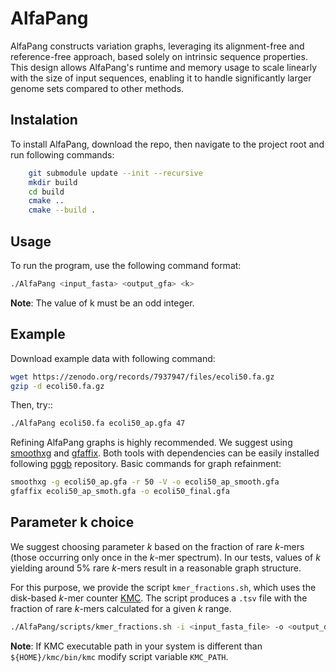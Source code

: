 # AlfaPang
AlfaPang constructs variation graphs, leveraging its alignment-free and reference-free approach, based solely on intrinsic sequence properties. This design allows AlfaPang's runtime and memory usage to scale linearly with the size of input sequences, enabling it to handle significantly larger genome sets compared to other methods. 

## Instalation
To install AlfaPang, download the repo, then navigate to the project root and run following commands:

```bash
    git submodule update --init --recursive  
    mkdir build  
    cd build  
    cmake ..  
    cmake --build .
```
## Usage

To run the program, use the following command format:

```bash
./AlfaPang <input_fasta> <output_gfa> <k>
```
**Note**: The value of k must be an odd integer.


## Example
Download example data with following command:

```bash
wget https://zenodo.org/records/7937947/files/ecoli50.fa.gz
gzip -d ecoli50.fa.gz 
```
Then, try::
```bash
./AlfaPang ecoli50.fa ecoli50_ap.gfa 47
```
Refining AlfaPang graphs is highly recommended. We suggest using [smoothxg](https://github.com/pangenome/smoothxg) and [gfaffix](https://github.com/marschall-lab/GFAffix).
Both tools with dependencies can be easily installed following [pggb](https://github.com/pangenome/pggb) repository.
Basic commands for graph refainment: 

```bash
smoothxg -g ecoli50_ap.gfa -r 50 -V -o ecoli50_ap_smooth.gfa
gfaffix ecoli50_ap_smoth.gfa -o ecoli50_final.gfa
```

## Parameter k choice
We suggest choosing parameter $k$ based on the fraction of rare $k$-mers (those occurring only once in the $k$-mer spectrum). In our tests, values of $k$ yielding around 5% rare $k$-mers result in a reasonable graph structure.  

For this purpose, we provide the script `kmer_fractions.sh`, which uses the disk-based $k$-mer counter [KMC](https://github.com/refresh-bio/KMC). The script produces a `.tsv` file with the fraction of rare $k$-mers calculated for a given $k$ range.
```bash
./AlfaPang/scripts/kmer_fractions.sh -i <input_fasta_file> -o <output_dir_name> -k <min_k_value> -K <max_k_value> -s <step> 
```
**Note**: If KMC executable path in your system is different than `${HOME}/kmc/bin/kmc` modify script variable `KMC_PATH`. 



